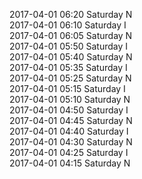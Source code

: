 2017-04-01 06:20 Saturday  N  
2017-04-01 06:10 Saturday  I  
2017-04-01 06:05 Saturday  N  
2017-04-01 05:50 Saturday  I  
2017-04-01 05:40 Saturday  N  
2017-04-01 05:35 Saturday  I  
2017-04-01 05:25 Saturday  N  
2017-04-01 05:15 Saturday  I  
2017-04-01 05:10 Saturday  N  
2017-04-01 04:50 Saturday  I  
2017-04-01 04:45 Saturday  N  
2017-04-01 04:40 Saturday  I  
2017-04-01 04:30 Saturday  N  
2017-04-01 04:25 Saturday  I  
2017-04-01 04:15 Saturday  N  
